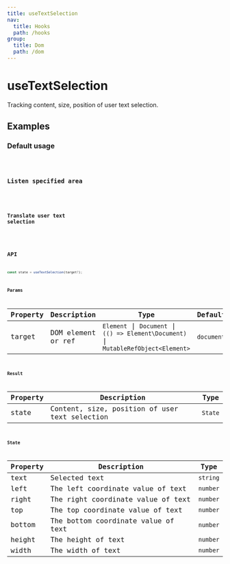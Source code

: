 ```yaml
---
title: useTextSelection
nav:
  title: Hooks
  path: /hooks
group:
  title: Dom
  path: /dom
---
```


# useTextSelection

Tracking content, size, position of user text selection.

## Examples

### Default usage

<code src="./demo/demo1.tsx" />

### Listen specified area

<code src="./demo/demo3.tsx" />

### Translate user text selection

<code src="./demo/demo2.tsx" />

## API

```typescript
const state = useTextSelection(target?);
```

### Params

| Property | Description        | Type                                                                                 | Default    |
|----------|--------------------|--------------------------------------------------------------------------------------|------------|
| target   | DOM element or ref | `Element` \| `Document` \| `(() => Element\Document)` \| `MutableRefObject<Element>` | `document` |

### Result

| Property | Description                                    | Type    |
|----------|------------------------------------------------|---------|
| state    | Content, size, position of user text selection | `State` |

### State

| Property | Description                         | Type     |
|----------|-------------------------------------|----------|
| text     | Selected text                       | `string` |
| left     | The left coordinate value of text   | `number` |
| right    | The right coordinate value of text  | `number` |
| top      | The top coordinate value of text    | `number` |
| bottom   | The bottom coordinate value of text | `number` |
| height   | The height of text                  | `number` |
| width    | The width of text                   | `number` |
